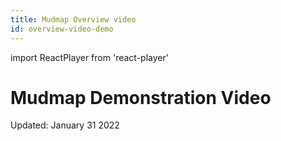 ```yaml
---
title: Mudmap Overview video
id: overview-video-demo
---
```

import ReactPlayer from 'react-player'

# Mudmap Demonstration Video

<ReactPlayer controls url='https://youtube.com/embed/5gxZCmuNqBM'></ReactPlayer>

Updated: January 31 2022
